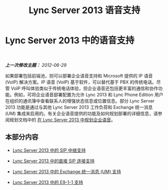 ﻿---
title: Lync Server 2013 语音支持
TOCTitle: 语音支持
ms:assetid: d151caa8-2ee4-4bfa-be53-428570aae1ea
ms:mtpsurl: https://technet.microsoft.com/zh-cn/library/Gg398896(v=OCS.15)
ms:contentKeyID: 49314326
ms.date: 05/19/2016
mtps_version: v=OCS.15
ms.translationtype: HT
---

# Lync Server 2013 中的语音支持

 

_**上一次修改主题：** 2012-06-29_

如果部署包括前端池，则可以部署企业语音支持和 Microsoft 提供的 IP 语音 (VoIP) 解决方案。IP 语音 (VoIP) 基于软件，可以替代基于 PBX 的传统电话。尽管 VoIP 呼叫体验类似于传统电话体验，但企业语音还包括更丰富的通信和协作功能。例如，可将企业语音部署配置为允许 Lync 2013 和 Lync Phone Edition 用户在组织的通讯簿中查看联系人的增强状态信息或位置信息。部分 Lync Server 2013 功能是通过与其他 Lync Server 2013 工作负荷和 Exchange 统一消息 (UM) 集成来启用的。有关企业语音提供的功能及如何规划部署的详细信息，请参阅规划文档中的 [在 Lync Server 2013 中规划企业语音](lync-server-2013-planning-for-enterprise-voice.md)。

## 本部分内容

  - [Lync Server 2013 中的 SIP 中继支持](lync-server-2013-sip-trunking-support.md)

  - [Lync Server 2013 中的直接 SIP 连接支持](lync-server-2013-direct-sip-connections-support.md)

  - [Lync Server 2013 中的 Exchange 统一消息 (UM) 支持](lync-server-2013-exchange-unified-messaging-um-support.md)

  - [Lync Server 2013 中的 E9-1-1 支持](lync-server-2013-e9-1-1-support.md)

